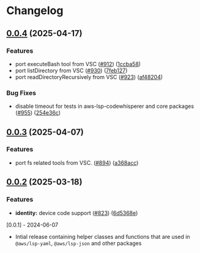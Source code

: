# Changelog

## [0.0.4](https://github.com/aws/language-servers/compare/lsp-core/v0.0.3...lsp-core/v0.0.4) (2025-04-17)


### Features

* port executeBash tool from VSC ([#912](https://github.com/aws/language-servers/issues/912)) ([1ccba58](https://github.com/aws/language-servers/commit/1ccba58a9e339ab7d5e4370cf40fa7268f802fd8))
* port listDirectory from VSC ([#930](https://github.com/aws/language-servers/issues/930)) ([7feb127](https://github.com/aws/language-servers/commit/7feb127f33570d2349852781e16cc9d6763a92b8))
* port readDirectoryRecursively from VSC ([#923](https://github.com/aws/language-servers/issues/923)) ([af48204](https://github.com/aws/language-servers/commit/af48204201fbe531d9d5185b927936e8adbb695f))


### Bug Fixes

* disable timeout for tests in aws-lsp-codewhisperer and core packages ([#955](https://github.com/aws/language-servers/issues/955)) ([254e36c](https://github.com/aws/language-servers/commit/254e36cf1a34b114a9397c688784293367dc1d63))

## [0.0.3](https://github.com/aws/language-servers/compare/lsp-core/v0.0.2...lsp-core/v0.0.3) (2025-04-07)


### Features

* port fs related tools from VSC.  ([#894](https://github.com/aws/language-servers/issues/894)) ([a368acc](https://github.com/aws/language-servers/commit/a368accfcd0b5c88b81f407d4cd7b73be2782b9b))

## [0.0.2](https://github.com/aws/language-servers/compare/lsp-core/v0.0.1...lsp-core/v0.0.2) (2025-03-18)


### Features

* **identity:** device code support ([#823](https://github.com/aws/language-servers/issues/823)) ([6d5368e](https://github.com/aws/language-servers/commit/6d5368e33a36a3003dc04e9c429b63edda6989de))

[0.0.1] - 2024-06-07

- Intial release containing helper classes and functions that are used in `@aws/lsp-yaml`, `@aws/lsp-json` and other packages
